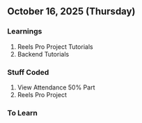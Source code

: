 ## October 16, 2025 (Thursday)

### Learnings

1. Reels Pro Project Tutorials
2. Backend Tutorials

### Stuff Coded

1. View Attendance 50% Part
2. Reels Pro Project

### To Learn

